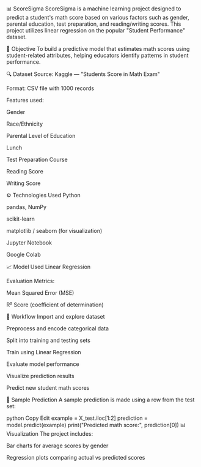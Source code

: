 📊 ScoreSigma
ScoreSigma is a machine learning project designed to predict a student's math score based on various factors such as gender, parental education, test preparation, and reading/writing scores. This project utilizes linear regression on the popular "Student Performance" dataset.

🧠 Objective
To build a predictive model that estimates math scores using student-related attributes, helping educators identify patterns in student performance.

🔍 Dataset
Source: Kaggle — "Students Score in Math Exam"

Format: CSV file with 1000 records

Features used:

Gender

Race/Ethnicity

Parental Level of Education

Lunch

Test Preparation Course

Reading Score

Writing Score

⚙️ Technologies Used
Python

pandas, NumPy

scikit-learn

matplotlib / seaborn (for visualization)

Jupyter Notebook

Google Colab

📈 Model Used
Linear Regression

Evaluation Metrics:

Mean Squared Error (MSE)

R² Score (coefficient of determination)

🔄 Workflow
Import and explore dataset

Preprocess and encode categorical data

Split into training and testing sets

Train using Linear Regression

Evaluate model performance

Visualize prediction results

Predict new student math scores

📌 Sample Prediction
A sample prediction is made using a row from the test set:

python
Copy
Edit
example = X_test.iloc[1:2]
prediction = model.predict(example)
print("Predicted math score:", prediction[0])
📊 Visualization
The project includes:

Bar charts for average scores by gender

Regression plots comparing actual vs predicted scores

